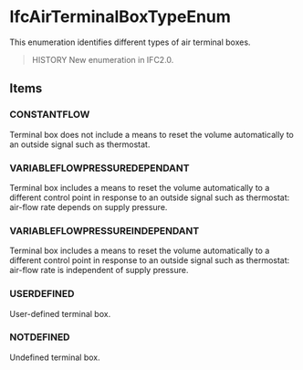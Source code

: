 # IfcAirTerminalBoxTypeEnum

This enumeration identifies different types of air terminal boxes.

> HISTORY  New enumeration in IFC2.0.

## Items

### CONSTANTFLOW
Terminal box does not include a means to reset the volume automatically to an outside signal such as thermostat.

### VARIABLEFLOWPRESSUREDEPENDANT
Terminal box includes a means to reset the volume automatically to a different control point in response to an outside signal such as thermostat: air-flow rate depends on supply pressure.

### VARIABLEFLOWPRESSUREINDEPENDANT
Terminal box includes a means to reset the volume automatically to a different control point in response to an outside signal such as thermostat: air-flow rate is independent of supply pressure.

### USERDEFINED
User-defined terminal box.

### NOTDEFINED
Undefined terminal box.
